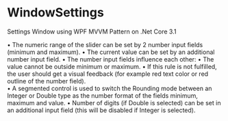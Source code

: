 # WindowSettings
Settings Window using WPF MVVM Pattern on .Net Core 3.1

• The numeric range of the slider can be set by 2 number input fields (minimum and maximum).
• The current value can be set by an additional number input field.
• The number input fields influence each other:
• The value cannot be outside minimum or maximum.
• If this rule is not fulfilled, the user should get a visual feedback (for example red text color or red outline of the number field).   
• A segmented control is used to switch the Rounding mode between an Integer or Double type as the number format of the fields minimum, maximum and value.
• Number of digits (if Double is selected) can be set in an additional input field (this will be disabled if Integer is selected).
